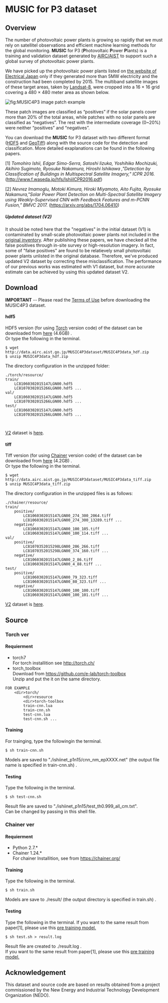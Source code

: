 #  MUSIC for P3 dataset

## Overview

The number of photovoltaic power plants is growing so rapidly that we must rely on satellitel observations and efficient machine learning methods for the global monitoring. **MUSIC** for P3 (**P**hotovoltaic **P**ower **P**lants) is a  training and validation dataset generated by  [AIRC/AIST](http://www.airc.aist.go.jp/en/) to support such a  global survey of photovoltaic power plants.  


We have picked up the photovoltaic power plants listed on [the website of Electrical Japan](http://agora.ex.nii.ac.jp/earthquake/201103-eastjapan/energy/electrical-japan/type/8.html.ja) only if they generated more than 5MW electricity and the construction had been completed by 2015. The multiband satellite images of these target areas, taken by [Landsat-8](https://landsat.usgs.gov/landsat-8), were cropped into a 16 × 16 grid covering a 480 × 480 meter area as shown below. 

![fig:MUSIC4P3 image patch example](https://github.com/gistairc/MUSIC4P3/blob/master/fig.jpg "megasolar image patch example")  


These patch images are classified as “positives” if the solar panels cover more than 20% of the total areas, while patches with no solar panels are classified as “negatives”. The rest with the intermediate coverage (0~20%) were neither “positives” and “negatives”. 


You can download the **MUSIC** for P3 dataset with two different format ([HDF5](https://github.com/gistairc/MUSIC4P3#hdf5) and [GeoTiff](https://github.com/gistairc/MUSIC4P3#tiff)) along with the source code for the detection and classification. More detailed exaplanations can be found in the following papers.

[1] *Tomohiro Ishii, Edgar Simo-Serra, Satoshi Iizuka, Yoshihiko Mochizuki, Akihiro Sugimoto, Ryosuke Nakamura, Hiroshi Ishikawa ,"Detection by Classification of Buildings in Multispectral Satellite Imagery," ICPR 2016.* (http://www.f.waseda.jp/hfs/IshiiICPR2016.pdf)  

[2] *Nevrez Imamoglu, Motoki Kimura, Hiroki Miyamoto, Aito Fujita, Ryosuke Nakamura,"Solar Power Plant Detection on Multi-Spectral Satellite Imagery using Weakly-Supervised CNN with Feedback Features and m-PCNN Fusion," BMVC 2017.* (https://arxiv.org/abs/1704.06410)  

##### Updated dataset (V2)
It should be noted here that the "negatives" in the initial dataset (V1) is contaminated by small-scale photovoltaic power plants not included in the [original inventory](http://agora.ex.nii.ac.jp/earthquake/201103-eastjapan/energy/electrical-japan/type/8.html.ja). After publishing these papers, we have checked all the false positives through in-site survey or high-resolution imagery. In fact, some of "false positives" are found to be relatievely small photovoltaic power plants unlisted in the original database. Therefore, we've produced updated V2 dataset by correcting these misclassification. The performance of our previous works was estimated with  V1 dataset, but more accurate estimate can be achieved by using this updated dataset V2.



## Download  
**IMPORTANT** -- Please read the [Terms of Use](https://github.com/gistairc/MUSIC4P3/blob/master/LICENSE.md) before downloading the MUSIC4P3 dataset.


#### hdf5
HDF5 version (for using [Torch](https://github.com/gistairc/MUSIC4P3#torch-ver) version code) of the dataset can be downloaded from [here](http://data.airc.aist.go.jp/MUSIC4P3dataset/MUSIC4P3data_hdf.zip) (4.6GB) .  
Or type the following in the terminal.  

```
$ wget http://data.airc.aist.go.jp/MUSIC4P3dataset/MUSIC4P3data_hdf.zip
$ unzip MUSIC4P3data_hdf.zip
```

The directory configuration in the unzipped folder:  
```
./torch/resource/
train/  
	LC81060302015147LGN00.hdf5
	LC81070302015266LGN00.hdf5 ...
val/
	LC81060302015147LGN00.hdf5
	LC81070302015266LGN00.hdf5 ...
test/
	LC81060302015147LGN00.hdf5
	LC81070302015266LGN00.hdf5 ...
	
	
```


[V2](https://github.com/gistairc/MUSIC4P3/blob/master/README.md#update-data-v2) dataset is [here](http://data.airc.aist.go.jp/MUSIC4P3dataset/MUSIC4P3data_hdf_v2.zip).


#### tiff
Tiff version (for using [Chainer](https://github.com/gistairc/MUSIC4P3#chainer-ver) version code) of the dataset can be downloaded from [here](http://data.airc.aist.go.jp/MUSIC4P3dataset/MUSIC4P3data_tiff.zip) (4.2GB) .  
Or type the following in the terminal.  
```
$ wget http://data.airc.aist.go.jp/MUSIC4P3dataset/MUSIC4P3data_tiff.zip
$ unzip MUSIC4P3data_tiff.zip
```
The directory configuration in the unzipped files is as follows:  
```
./chainer/resource/
train/
	positive/
		LC81060302015147LGN00_274_300_2064.tiff
		LC81060302015147LGN00_274_300_13289.tiff ...
	negative/
		LC81060302015147LGN00_100_105.tiff
		LC81060302015147LGN00_100_114.tiff ...
val/
	positive/
		LC81070352015298LGN00_206_266.tiff
		LC81070352015298LGN00_374_160.tiff ...
	negative/
		LC81060302015147LGN00_2_86.tiff
		LC81060302015147LGN00_4_88.tiff ...
test/
	positive/
		LC81060302015147LGN00_79_323.tiff
		LC81060302015147LGN00_80_323.tiff ...
	negative/
		LC81060302015147LGN00_100_100.tiff
		LC81060302015147LGN00_100_101.tiff ...
```

[V2](https://github.com/gistairc/MUSIC4P3/blob/master/README.md#update-data-v2) dataset is [here](http://data.airc.aist.go.jp/MUSIC4P3dataset/MUSIC4P3data_tiff_v2.zip).

## Source
### Torch ver  
#### Requierment
* torch7  
For torch installition see http://torch.ch/  
* torch_toolbox  
Download from https://github.com/e-lab/torch-toolbox  
Unzip and put the it on the same directory.  
```
FOR EXAMPLE
	<dir>torch/
		<dir>resource
		<dir>torch-toolbox
		train-cnn.lua
		train-cnn.sh
		test-cnn.lua
		test-cnn.sh ...
```
 
#### Training
For trainging, type the followingin the terminal.  

```
$ sh train-cnn.sh
```
Models are saved to "./ishiinet_p1n15/cnn_nm_epXXXX.net" (the output file name is specified in  train-cnn.sh) .  

#### Testing

Type the following in the terminal.  

```
$ sh test-cnn.sh
```
Result file are saved to "./ishiinet_p1n15/test_th0.999_all_cm.txt".  
Can be changed by passing in this shell file.  


### Chainer ver
#### Requierment
* Python 2.7.*  
* Chainer 1.24.*  
For chainer Installition, see from https://chainer.org/  

#### Training
Type the following in the terminal.   

```
$ sh train.sh
```
 
Models are save to ./result/ (the output directory is specified in train.sh) . 

#### Testing

Type the following  in the terminal. If you want to the same result from paper\[1\], please use this [pre training model.]()

```
$ sh test.sh > result.log
```

Result file are created to ./result.log .  
If you want to the same result from paper\[1\], please use this [pre training model.]()

## Acknowledgement
This dataset and source code are based on results obtained from a project commissioned by the New Energy and Industrial Technology Development Organization (NEDO).  
